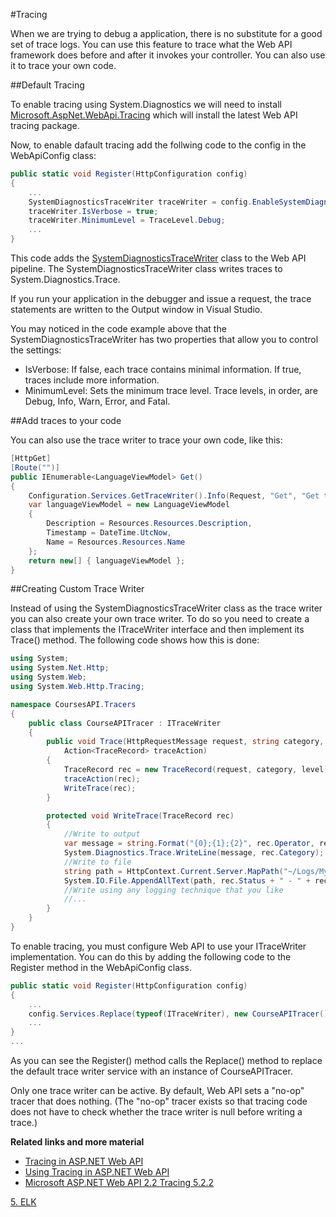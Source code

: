 #Tracing

When we are trying to debug a application, there is no substitute for a good set of trace logs. 
You can use this feature to trace what the Web API framework does before and after it invokes your controller. You can also use it to trace your own code.


##Default Tracing

To enable tracing using System.Diagnostics we will need to install [Microsoft.AspNet.WebApi.Tracing](http://www.nuget.org/packages/Microsoft.AspNet.WebApi.Tracing) which will install the latest Web API tracing package.

Now, to enable dafault tracing add the follwing code to the config in the WebApiConfig class:


```c#
public static void Register(HttpConfiguration config)
{
	...
	SystemDiagnosticsTraceWriter traceWriter = config.EnableSystemDiagnosticsTracing();
	traceWriter.IsVerbose = true;
	traceWriter.MinimumLevel = TraceLevel.Debug;
	...
}
```

This code adds the [SystemDiagnosticsTraceWriter](http://msdn.microsoft.com/en-us/library/system.web.http.tracing.systemdiagnosticstracewriter.aspx) class to the Web API pipeline. The SystemDiagnosticsTraceWriter class writes traces to System.Diagnostics.Trace.

If you run your application in the debugger and issue a request, the trace statements are written to the Output window in Visual Studio.

You may noticed in the code example above that the SystemDiagnosticsTraceWriter has two properties that allow you to control the settings:

* IsVerbose: If false, each trace contains minimal information. If true, traces include more information.
* MinimumLevel: Sets the minimum trace level. Trace levels, in order, are Debug, Info, Warn, Error, and Fatal.

##Add traces to your code

You can also use the trace writer to trace your own code, like this:

```c#
[HttpGet]
[Route("")]
public IEnumerable<LanguageViewModel> Get()
{
    Configuration.Services.GetTraceWriter().Info(Request, "Get", "Get the list of LanguageViewModel.");
    var languageViewModel = new LanguageViewModel
    {
        Description = Resources.Resources.Description,
        Timestamp = DateTime.UtcNow,
        Name = Resources.Resources.Name
    };
    return new[] { languageViewModel };
}
```

##Creating Custom Trace Writer

Instead of using the SystemDiagnosticsTraceWriter class as the trace writer you can also create your own trace writer. To do so you need to create a class that implements the ITraceWriter interface and then implement its Trace() method. The following code shows how this is done:

```c#
using System;
using System.Net.Http;
using System.Web;
using System.Web.Http.Tracing;

namespace CoursesAPI.Tracers
{
    public class CourseAPITracer : ITraceWriter
    {
        public void Trace(HttpRequestMessage request, string category, TraceLevel level,
            Action<TraceRecord> traceAction)
        {
            TraceRecord rec = new TraceRecord(request, category, level);
            traceAction(rec);
            WriteTrace(rec);
        }

        protected void WriteTrace(TraceRecord rec)
        {
            //Write to output
            var message = string.Format("{0};{1};{2}", rec.Operator, rec.Operation, rec.Message);            
            System.Diagnostics.Trace.WriteLine(message, rec.Category);
            //Write to file
            string path = HttpContext.Current.Server.MapPath("~/Logs/MyTestLog.txt");
            System.IO.File.AppendAllText(path, rec.Status + " - " + rec.Message + "\r\n");
            //Write using any logging technique that you like
            //...
        }
    }
}
```

To enable tracing, you must configure Web API to use your ITraceWriter implementation. You can do this by adding the following code to the Register method in the WebApiConfig class.

```c#
public static void Register(HttpConfiguration config)
{
	...
	config.Services.Replace(typeof(ITraceWriter), new CourseAPITracer());
	...
}
...
```

As you can see the Register() method calls the Replace() method to replace the default trace writer service with an instance of CourseAPITracer.

Only one trace writer can be active. By default, Web API sets a "no-op" tracer that does nothing. (The "no-op" tracer exists so that tracing code does not have to check whether the trace writer is null before writing a trace.)


**Related links and more material**
* [Tracing in ASP.NET Web API](http://www.asp.net/web-api/overview/testing-and-debugging/tracing-in-aspnet-web-api)
* [Using Tracing in ASP.NET Web API](http://www.codeguru.com/csharp/.net/using-tracing-in-asp.net-web-api.htm)
* [Microsoft ASP.NET Web API 2.2 Tracing 5.2.2](https://www.nuget.org/packages/Microsoft.AspNet.WebApi.Tracing)


[5. ELK](5.%20ELK.md)

